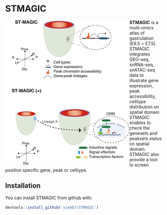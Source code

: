 # STMAGIC
<p><img src="figure/STMAGIC_readme.png" width="400px" align="left"></p> 

**STMAGIC** is a mulit-omics atlas of gastrulation (E6.5 ~ E7.5). STMAGIC integrates GEO-seq, snRNA-seq, snATAC-seq data
to illustrate gene expression, peak accessibility, celltype distribution on spatial domain. STMAGIC enables to check 
the genesets and peaksets status on spatial domain. STMAGIC also provide a tool to screen position specific gene, peak or celltype.

## Installation
You can install STMAGIC from github with:
```R
devtools::install_github('xiebb7/STMAGIC')
```
